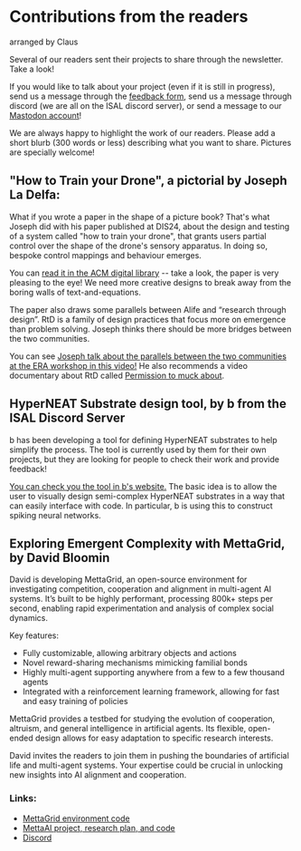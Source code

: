 # Contributions from the readers
arranged by Claus

Several of our readers sent their projects to share through the newsletter. Take a look!

If you would like to talk about your project (even if it is still in progress), send us a message through the [feedback form](https://forms.gle/QpQ68xhvSMt4wiv89), send us a message through discord (we are all on the ISAL discord server), or send a message to our [Mastodon account](https://fediscience.org/@alifenewsletter)! 

We are always happy to highlight the work of our readers. Please add a short blurb (300 words or less) describing what you want to share. Pictures are specially welcome!

## "How to Train your Drone", a pictorial by Joseph La Delfa:

What if you wrote a paper in the shape of a picture book? That's what Joseph did with his paper published at DIS24, about the design and testing of a system called "how to train your drone", that grants users partial control over the shape of the drone's sensory apparatus. In doing so, bespoke control mappings and behaviour emerges.

You can [read it in the ACM digital library](https://dl.acm.org/doi/10.1145/3643834.3660737) -- take a look, the paper is very pleasing to the eye! We need more creative designs to break away from the boring walls of text-and-equations.

The paper also draws some parallels between Alife and “research through design”. RtD is a family of design practices that focus more on emergence than problem solving. Joseph thinks there should be more bridges between the two communities. 

You can see [Joseph talk about the parallels between the two communities at the ERA workshop in this video!](https://youtu.be/OWNibNLjtdU) He also recommends a video documentary about RtD called [Permission to muck about](https://vimeo.com/961000450).

## HyperNEAT Substrate design tool, by b from the ISAL Discord Server

b has been developing a tool for defining HyperNEAT substrates to help simplify the process. The tool is currently used by them for their own projects, but they are looking for people to check their work and provide feedback!

[You can check you the tool in b's website.](https://tkwn2080.github.io/substrate-designer) The basic idea is to allow the user to visually design semi-complex HyperNEAT substrates in a way that can easily interface with code. In particular, b is using this to construct spiking neural networks.

## Exploring Emergent Complexity with MettaGrid, by David Bloomin

David is developing MettaGrid, an open-source environment for investigating competition, cooperation and alignment in multi-agent AI systems. It’s built to be highly performant, processing 800k+ steps per second, enabling rapid experimentation and analysis of complex social dynamics.

Key features:
- Fully customizable, allowing arbitrary objects and actions
- Novel reward-sharing mechanisms mimicking familial bonds
- Highly multi-agent supporting anywhere from a few to a few thousand agents
- Integrated with a reinforcement learning framework, allowing for fast and easy training of policies

MettaGrid provides a testbed for studying the evolution of cooperation, altruism, and general intelligence in artificial agents. Its flexible, open-ended design allows for easy adaptation to specific research interests.

David invites the readers to join them in pushing the boundaries of artificial life and multi-agent systems. Your expertise could be crucial in unlocking new insights into AI alignment and cooperation.

### Links:
- [MettaGrid environment code](https://github.com/Metta-AI/mettagrid)
- [MettaAI project, research plan, and code](https://github.com/Metta-AI/metta)
- [Discord](https://discord.gg/XrGETJYSe7)
